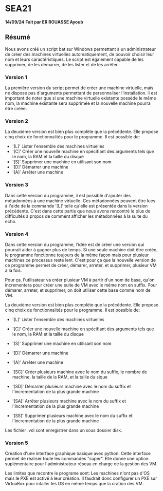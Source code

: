 # SEA21
**14/09/24**
**Fait par ER ROUASSE Ayoub**

## Résumé
Nous avons créé un script bat sur Windows permettant à un administrateur de créer des machines virtuelles automatiquement, de pouvoir choisir leur nom et leurs caractéristiques. Le script est également capable de les supprimer, de les démarrer, de les lister et de les arrêter.

### Version 1
La première version du script permet de créer une machine virtuelle, mais ne dispose pas d'arguments permettant de personnaliser l'installation. Il est important de noter que si une machine virtuelle existante possède le même nom, la machine existante sera supprimée et la nouvelle machine pourra être créée.

### Version 2
La deuxième version est bien plus complète que la précédente. Elle propose cinq choix de fonctionnalités pour le programme. Il est possible de:
- '[L]' Lister l'ensemble des machines virtuelles
- '[C]' Créer une nouvelle machine en spécifiant des arguments tels que le nom, la RAM et la taille du disque
- '[S]' Supprimer une machine en utilisant son nom
- '[D]' Démarrer une machine 
- '[A]' Arrêter une machine

### Version 3
Dans cette version du programme, il est possible d'ajouter des métadonnées à une machine virtuelle. Ces métadonnées peuvent être lues à l'aide de la commande '[L]' telle qu'elle est présentée dans la version précédente. C'est dans cette partie que nous avons rencontré le plus de difficultés à propos de comment afficher les métadonnées à la suite du echo.


### Version 4

Dans cette version du programme, l'idée est de créer une version qui pourrait aider à gagner plus de temps. Si une seule machine doit être créée, le programme fonctionne toujours de la même façon mais pour plusieur machines ce processus reste lent. C'est pour ça que la nouvelle version de ce programme permet de créer, démarer, arreter, et supprimer, plusieur VM à la fois. 

Pour ça,  l'utilisateur va créer plusieur VM à partir d'un nom de base, qu'on incrementera pour créer une suite de VM avec le même nom en suffix. Pour démarer, arreter, et supprimer, on doit utiliser cette base comme nom de VM.

La deuxième version est bien plus complète que la précédente. Elle propose cinq choix de fonctionnalités pour le programme. Il est possible de:
- '[L]' Lister l'ensemble des machines virtuelles
- '[C]' Créer une nouvelle machine en spécifiant des arguments tels que le nom, la RAM et la taille du disque
- '[S]' Supprimer une machine en utilisant son nom
- '[D]' Démarrer une machine 
- '[A]' Arrêter une machine

- '[SC]' Créer plusieurs machine avec le nom du suffix, le nombre de machine, la taille de la RAM, et la taille du sique
- '[SD]' Démarrer plusieurs machine avec le nom du suffix et l'incrementation de la plus grande machine
- '[SA]' Arrêter plusieurs machine avec le nom du suffix et l'incrementation de la plus grande machine
- '[SS]' Supprimer plusieurs machine avec le nom du suffix et l'incrementation de la plus grande machine

Les fichier .vdi sont enregistrer dans un sous dossier disk.

### Version 5

Creation d'une interface graphique basique avec python. Cette interface permet de réaliser toute les commandes "super". Elle donne une option suplémentaire pour l'administrateur réseau en charge de la gestion des VM.

Les limites que recontre le programe sont:
Les machines n'ont pas d'OS mais le PXE est activé à leur création. Il faudrait donc configurer un PXE sur VirtuaBox pour intaller les OS en même temps que la cration des VM.